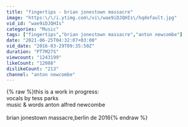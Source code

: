 ```yaml
---
title: "fingertips - brian jonestown massacre"
image: "https:\/\/i.ytimg.com\/vi\/wae9iDJQHIs\/hqdefault.jpg"
vid_id: "wae9iDJQHIs"
categories: "Music"
tags: ["fingertips","brian jonestown massacre","anton newcombe"]
date: "2021-06-25T04:32:07+03:00"
vid_date: "2016-03-29T09:35:50Z"
duration: "PT7M27S"
viewcount: "1243199"
likeCount: "12088"
dislikeCount: "213"
channel: "anton newcombe"
---
```

{% raw %}this is a work in progress: <br />vocals by tess parks<br />music &amp; words anton alfred newcombe<br /><br />brian jonestown massacre,berlin de 2016{% endraw %}
